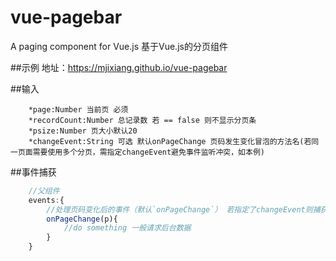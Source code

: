 # vue-pagebar
A paging component for Vue.js
基于Vue.js的分页组件

##示例
地址：https://mjixiang.github.io/vue-pagebar


##输入
```
	*page:Number 当前页 必须
	*recordCount:Number 总记录数 若 == false 则不显示分页条
	*psize:Number 页大小默认20
	*changeEvent:String 可选 默认onPageChange 页码发生变化冒泡的方法名(若同一页面需要使用多个分页，需指定changeEvent避免事件监听冲突，如本例)
```

##事件捕获
```javascript
	//父组件
	events:{
		//处理页码变化后的事件（默认`onPageChange`） 若指定了changeEvent则捕获对应的事件
		onPageChange(p){
	  		//do something 一般请求后台数据	
		}	
	}
```
